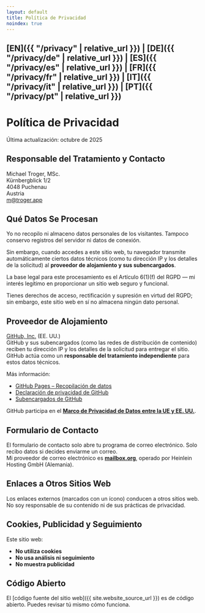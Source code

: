 ```yaml
---
layout: default
title: Política de Privacidad
noindex: true
---
```

## [EN]({{ "/privacy" | relative_url }}) | [DE]({{ "/privacy/de" | relative_url }}) | [ES]({{ "/privacy/es" | relative_url }}) | [FR]({{ "/privacy/fr" | relative_url }}) | [IT]({{ "/privacy/it" | relative_url }}) | [PT]({{ "/privacy/pt" | relative_url }})

# Política de Privacidad
Última actualización: octubre de 2025

## Responsable del Tratamiento y Contacto
Michael Troger, MSc.  
Kürnbergblick 1/2  
4048 Puchenau  
Austria  
m@troger.app  

## Qué Datos Se Procesan
Yo no recopilo ni almaceno datos personales de los visitantes. Tampoco conservo registros del servidor ni datos de conexión.

Sin embargo, cuando accedes a este sitio web, tu navegador transmite automáticamente ciertos datos técnicos (como tu dirección IP y los detalles de la solicitud) al **proveedor de alojamiento y sus subencargados**.  

La base legal para este procesamiento es el Artículo 6(1)(f) del RGPD — mi interés legítimo en proporcionar un sitio web seguro y funcional.

Tienes derechos de acceso, rectificación y supresión en virtud del RGPD; sin embargo, este sitio web en sí no almacena ningún dato personal.

## Proveedor de Alojamiento
[GitHub, Inc.](https://github.com) (EE. UU.)  
GitHub y sus subencargados (como las redes de distribución de contenido) reciben tu dirección IP y los detalles de la solicitud para entregar el sitio.  
GitHub actúa como un **responsable del tratamiento independiente** para estos datos técnicos.  

Más información:  
- [GitHub Pages – Recopilación de datos](https://docs.github.com/en/pages/getting-started-with-github-pages/about-github-pages#data-collection)  
- [Declaración de privacidad de GitHub](https://docs.github.com/en/site-policy/privacy-policies/github-general-privacy-statement)  
- [Subencargados de GitHub](https://docs.github.com/en/site-policy/privacy-policies/github-subprocessors)  

GitHub participa en el **[Marco de Privacidad de Datos entre la UE y EE. UU.](https://www.dataprivacyframework.gov)**.

## Formulario de Contacto
El formulario de contacto solo abre tu programa de correo electrónico. Solo recibo datos si decides enviarme un correo.  
Mi proveedor de correo electrónico es **[mailbox.org](https://mailbox.org)**, operado por Heinlein Hosting GmbH (Alemania).

## Enlaces a Otros Sitios Web
Los enlaces externos (marcados con un ícono) conducen a otros sitios web. No soy responsable de su contenido ni de sus prácticas de privacidad.

## Cookies, Publicidad y Seguimiento
Este sitio web:  
- **No utiliza cookies**  
- **No usa análisis ni seguimiento**  
- **No muestra publicidad**

## Código Abierto
El [código fuente del sitio web]({{ site.website_source_url }}) es de código abierto. Puedes revisar tú mismo cómo funciona.